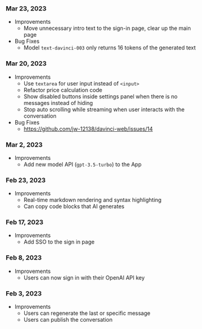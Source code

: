 ### Mar 23, 2023

- Improvements
  - Move unnecessary intro text to the sign-in page, clear up the main page
- Bug Fixes
  - Model `text-davinci-003` only returns 16 tokens of the generated text

### Mar 20, 2023

- Improvements
  - Use `textarea` for user input instead of `<input>`
  - Refactor price calculation code
  - Show disabled buttons inside settings panel when there is no messages instead of hiding
  - Stop auto scrolling while streaming when user interacts with the conversation
- Bug Fixes
  - https://github.com/jw-12138/davinci-web/issues/14

### Mar 2, 2023

- Improvements
  - Add new model API (`gpt-3.5-turbo`) to the App

### Feb 23, 2023

- Improvements
  - Real-time markdown rendering and syntax highlighting
  - Can copy code blocks that AI generates

### Feb 17, 2023

- Improvements
  - Add SSO to the sign in page

### Feb 8, 2023

- Improvements
  - Users can now sign in with their OpenAI API key

### Feb 3, 2023

- Improvements
  - Users can regenerate the last or specific message
  - Users can publish the conversation